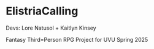 # ElistriaCalling

Devs: Lore Natusol + Kaitlyn Kinsey

Fantasy Third=Person RPG Project for UVU Spring 2025
